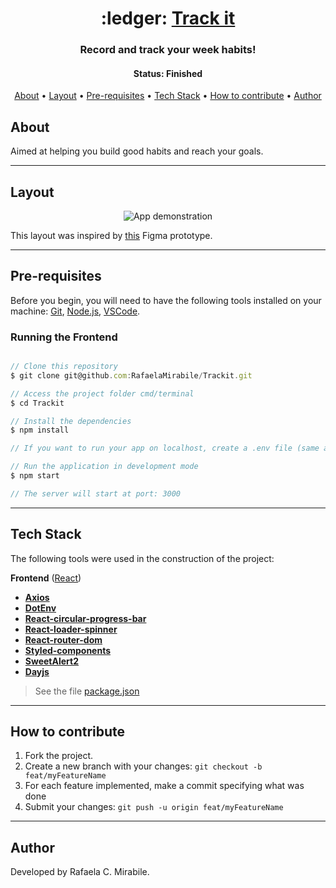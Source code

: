 <h1 align="center">
   :ledger: <a href="#"> Track it </a>
</h1>

<h3 align="center">
    Record and track your week habits!
</h3>

<h4 align="center"> 
	 Status: Finished
</h4>

<p align="center">
 <a href="#about">About</a> •
 <a href="#layout">Layout</a> • 
 <a href="#pre-requisites">Pre-requisites</a> • 
 <a href="#tech-stack">Tech Stack</a> • 
 <a href="#how-to-contribute">How to contribute</a> • 
 <a href="#author">Author</a>
</p>


## About

Aimed at helping you build good habits and reach your goals.

---


## Layout

<div align="center">
 <img src="./public/mywallet.gif" alt="App demonstration"/>
</div>



This layout was inspired by <a href="https://www.figma.com/file/3r8MSf9dIPuFlvZHuHTZXF/TrackIt?node-id=0%3A1">this</a> Figma prototype.


---


## Pre-requisites

Before you begin, you will need to have the following tools installed on your machine:
[Git](https://git-scm.com), [Node.js](https://nodejs.org/en/), [VSCode](https://code.visualstudio.com/).

### Running the Frontend


``` jsx

// Clone this repository
$ git clone git@github.com:RafaelaMirabile/Trackit.git

// Access the project folder cmd/terminal
$ cd Trackit

// Install the dependencies
$ npm install

// If you want to run your app on localhost, create a .env file (same as the env.example) with the environment variable pointing to your local server.

// Run the application in development mode
$ npm start

// The server will start at port: 3000

```


---

## Tech Stack

The following tools were used in the construction of the project:

**Frontend**  ([React](https://reactjs.org/))

-   **[Axios](https://github.com/axios/axios)**
-   **[DotEnv](https://github.com/dotenv-org)**
-   **[React-circular-progress-bar](https://github.com/kevinsqi/react-circular-progressbar/blob/master/README_v1.md)**
-   **[React-loader-spinner](https://github.com/mhnpd/react-loader-spinner)**
-   **[React-router-dom](https://github.com/remix-run/react-router)**
-   **[Styled-components](https://github.com/styled-components/styled-components)**
-   **[SweetAlert2](https://github.com/sweetalert2/sweetalert2)**
-   **[Dayjs](https://github.com/dayjs)**


> See the file  [package.json](https://github.com/RafaelaMirabile/Trackit/blob/main/package.json)


---


## How to contribute

1. Fork the project.
2. Create a new branch with your changes: `git checkout -b feat/myFeatureName`
3. For each feature implemented, make a commit specifying what was done
4. Submit your changes: `git push -u origin feat/myFeatureName`

---

## Author

Developed by Rafaela C. Mirabile.
